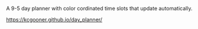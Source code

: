 A 9-5 day planner with color cordinated time slots that update automatically.


https://kcgooner.github.io/day_planner/
